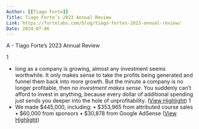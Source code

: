 ```yaml
---
Author: [[Tiago Forte]]
Title: Tiago Forte’s 2023 Annual Review
Link: https://fortelabs.com/blog/tiago-fortes-2023-annual-review/
Date: 2024-07-06
---
```

A - Tiago Forte’s 2023 Annual Review

1
- long as a company is growing, almost any investment seems worthwhile. It only makes sense to take the profits being generated and funnel them back into more growth. But the minute a company is no longer profitable, then *no investment makes sense*. You suddenly can’t afford to invest in anything, because every dollar of additional spending just sends you deeper into the hole of unprofitability. ([View Highlight](https://read.readwise.io/read/01hkqsbpdwn67fsawsfdtcvdaa))
1
- We made $445,000, including:
  • $353,965 from attributed course sales
  • $60,000 from sponsors
  • $30,878 from Google AdSense ([View Highlight](https://read.readwise.io/read/01hkqsn1p8zyz727v2qejr2bq1))
